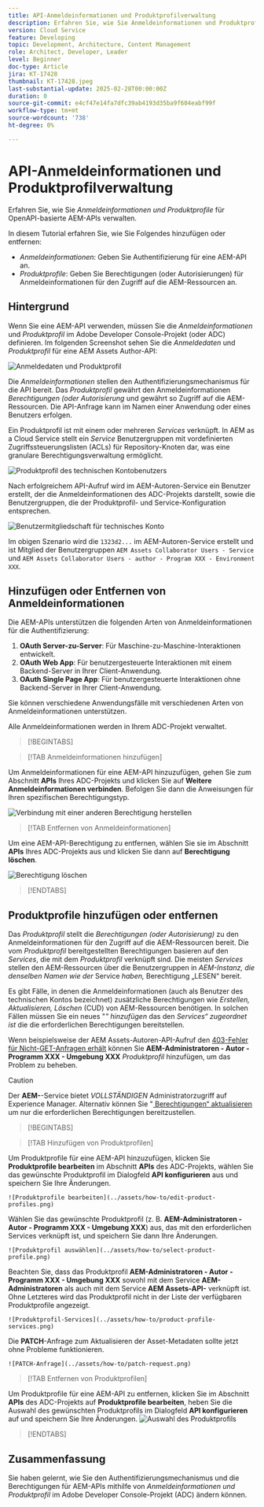 ```yaml
---
title: API-Anmeldeinformationen und Produktprofilverwaltung
description: Erfahren Sie, wie Sie Anmeldeinformationen und Produktprofile für AEM-APIs verwalten.
version: Cloud Service
feature: Developing
topic: Development, Architecture, Content Management
role: Architect, Developer, Leader
level: Beginner
doc-type: Article
jira: KT-17428
thumbnail: KT-17428.jpeg
last-substantial-update: 2025-02-28T00:00:00Z
duration: 0
source-git-commit: e4cf47e14fa7dfc39ab4193d35ba9f604eabf99f
workflow-type: tm+mt
source-wordcount: '738'
ht-degree: 0%

---
```



# API-Anmeldeinformationen und Produktprofilverwaltung

Erfahren Sie, wie Sie _Anmeldeinformationen und Produktprofile_ für OpenAPI-basierte AEM-APIs verwalten.

In diesem Tutorial erfahren Sie, wie Sie Folgendes hinzufügen oder entfernen:

- _Anmeldeinformationen_: Geben Sie Authentifizierung für eine AEM-API an.
- _Produktprofile_: Geben Sie Berechtigungen (oder Autorisierungen) für Anmeldeinformationen für den Zugriff auf die AEM-Ressourcen an.

## Hintergrund

Wenn Sie eine AEM-API verwenden, müssen Sie die _Anmeldeinformationen_ und _Produktprofil_ im Adobe Developer Console-Projekt (oder ADC) definieren. Im folgenden Screenshot sehen Sie die _Anmeldedaten_ und _Produktprofil_ für eine AEM Assets Author-API:

![Anmeldedaten und Produktprofil](../assets/how-to/API-Credentials-Product-Profile.png)

Die _Anmeldeinformationen_ stellen den Authentifizierungsmechanismus für die API bereit. Das _Produktprofil_ gewährt den Anmeldeinformationen _Berechtigungen (oder Autorisierung_ und gewährt so Zugriff auf die AEM-Ressourcen. Die API-Anfrage kann im Namen einer Anwendung oder eines Benutzers erfolgen.

Ein Produktprofil ist mit einem oder mehreren _Services_ verknüpft. In AEM as a Cloud Service stellt ein _Service_ Benutzergruppen mit vordefinierten Zugriffssteuerungslisten (ACLs) für Repository-Knoten dar, was eine granulare Berechtigungsverwaltung ermöglicht.

![Produktprofil des technischen Kontobenutzers](../assets/s2s/technical-account-user-product-profile.png)

Nach erfolgreichem API-Aufruf wird im AEM-Autoren-Service ein Benutzer erstellt, der die Anmeldeinformationen des ADC-Projekts darstellt, sowie die Benutzergruppen, die der Produktprofil- und Service-Konfiguration entsprechen.

![Benutzermitgliedschaft für technisches Konto](../assets/s2s/technical-account-user-membership.png)

Im obigen Szenario wird die `1323d2...` im AEM-Autoren-Service erstellt und ist Mitglied der Benutzergruppen `AEM Assets Collaborator Users - Service` und `AEM Assets Collaborator Users - author - Program XXX - Environment XXX`.

## Hinzufügen oder Entfernen von Anmeldeinformationen

Die AEM-APIs unterstützen die folgenden Arten von Anmeldeinformationen für die Authentifizierung:

1. **OAuth Server-zu-Server**: Für Maschine-zu-Maschine-Interaktionen entwickelt.
1. **OAuth Web App**: Für benutzergesteuerte Interaktionen mit einem Backend-Server in Ihrer Client-Anwendung.
1. **OAuth Single Page App**: Für benutzergesteuerte Interaktionen ohne Backend-Server in Ihrer Client-Anwendung.

Sie können verschiedene Anwendungsfälle mit verschiedenen Arten von Anmeldeinformationen unterstützen.

Alle Anmeldeinformationen werden in Ihrem ADC-Projekt verwaltet.

>[!BEGINTABS]

>[!TAB Anmeldeinformationen hinzufügen]

Um Anmeldeinformationen für eine AEM-API hinzuzufügen, gehen Sie zum Abschnitt **APIs** Ihres ADC-Projekts und klicken Sie auf **Weitere Anmeldeinformationen verbinden**. Befolgen Sie dann die Anweisungen für Ihren spezifischen Berechtigungstyp.

![Verbindung mit einer anderen Berechtigung herstellen](../assets/how-to/connect-another-credential.png)

>[!TAB Entfernen von Anmeldeinformationen]

Um eine AEM-API-Berechtigung zu entfernen, wählen Sie sie im Abschnitt **APIs** Ihres ADC-Projekts aus und klicken Sie dann auf **Berechtigung löschen**.

![Berechtigung löschen](../assets/how-to/delete-credential.png)


>[!ENDTABS]

## Produktprofile hinzufügen oder entfernen

Das _Produktprofil_ stellt die _Berechtigungen (oder Autorisierung)_ zu den Anmeldeinformationen für den Zugriff auf die AEM-Ressourcen bereit. Die vom _Produktprofil_ bereitgestellten Berechtigungen basieren auf den _Services_, die mit dem _Produktprofil_ verknüpft sind. Die meisten _Services_ stellen den AEM-Ressourcen über die Benutzergruppen in _AEM-Instanz, die denselben Namen wie der_ Service _haben,_ Berechtigung „LESEN“ bereit.

Es gibt Fälle, in denen die Anmeldeinformationen (auch als Benutzer des technischen Kontos bezeichnet) zusätzliche Berechtigungen wie _Erstellen, Aktualisieren, Löschen_ (CUD) von AEM-Ressourcen benötigen. In solchen Fällen müssen Sie ein neues &quot;_&quot; hinzufügen_ das den _Services“ zugeordnet ist_ die die erforderlichen Berechtigungen bereitstellen.

Wenn beispielsweise der AEM Assets-Autoren-API-Aufruf den [403-Fehler für Nicht-GET-Anfragen erhält](../use-cases/invoke-api-using-oauth-s2s.md#403-error-for-non-get-requests) können Sie **AEM-Administratoren - Autor - Programm XXX - Umgebung XXX** _Produktprofil_ hinzufügen, um das Problem zu beheben.

>[!CAUTION]
>
>Der **AEM-**-Service bietet _VOLLSTÄNDIGEN_ Administratorzugriff auf Experience Manager. Alternativ können Sie &quot;[ Berechtigungen“ aktualisieren](./services-user-group-permission-management.md) um nur die erforderlichen Berechtigungen bereitzustellen.

>[!BEGINTABS]

>[!TAB Hinzufügen von Produktprofilen]

Um Produktprofile für eine AEM-API hinzuzufügen, klicken Sie **Produktprofile bearbeiten** im Abschnitt **APIs** des ADC-Projekts, wählen Sie das gewünschte Produktprofil im Dialogfeld **API konfigurieren** aus und speichern Sie Ihre Änderungen.

    ![Produktprofile bearbeiten](../assets/how-to/edit-product-profiles.png)

Wählen Sie das gewünschte Produktprofil (z. B. **AEM-Administratoren - Autor - Programm XXX - Umgebung XXX**) aus, das mit den erforderlichen Services verknüpft ist, und speichern Sie dann Ihre Änderungen.

    ![Produktprofil auswählen](../assets/how-to/select-product-profile.png)

Beachten Sie, dass das Produktprofil **AEM-Administratoren - Autor - Programm XXX - Umgebung XXX** sowohl mit dem Service **AEM-Administratoren** als auch mit dem Service **AEM Assets-API-** verknüpft ist. Ohne Letzteres wird das Produktprofil nicht in der Liste der verfügbaren Produktprofile angezeigt.

    ![Produktprofil-Services](../assets/how-to/product-profile-services.png)

Die **PATCH**-Anfrage zum Aktualisieren der Asset-Metadaten sollte jetzt ohne Probleme funktionieren.

    ![PATCH-Anfrage](../assets/how-to/patch-request.png)


>[!TAB Entfernen von Produktprofilen]

Um Produktprofile für eine AEM-API zu entfernen, klicken Sie im Abschnitt **APIs** des ADC-Projekts auf **Produktprofile bearbeiten**, heben Sie die Auswahl des gewünschten Produktprofils im Dialogfeld **API konfigurieren** auf und speichern Sie Ihre Änderungen.
![Auswahl des Produktprofils ](../assets/how-to/deselect-product-profile.png)

>[!ENDTABS]

## Zusammenfassung

Sie haben gelernt, wie Sie den Authentifizierungsmechanismus und die Berechtigungen für AEM-APIs mithilfe von _Anmeldeinformationen und Produktprofil_ im Adobe Developer Console-Projekt (ADC) ändern können.
